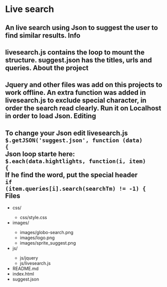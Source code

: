 Live search
====
An live search using Json to suggest the user to find similar results.
Info
--
livesearch.js contains the loop to mount the structure.
suggest.json has the titles, urls and queries.
About the project
--
Jquery and other files was add on this projects to work offline.
An extra function was added in livesearch.js to exclude special character, in order the  search read clearly.
Run it on Localhost in order to load Json.
Editing
--
To change your Json edit livesearch.js <br>
<code>$.getJSON('<strong>suggest.json</strong>', function (data) {</code><br>
Json loop starte here:<br>
<code>$.each(data.<strong>hightlights</strong>, function(i, item) {</code><br>
If he find the word, put the special header<br>
<code>if (item.queries[i].search(<strong>searchTm</strong>) != -1) {</code>
Files
--
<ul>
	<li>css/</li>
		<ul>
			<li>css/style.css</li>
		</ul>
	<li>images/</li>
		<ul>
			<li>images/globo-search.png</li>
			<li>images/logo.png</li>
			<li>images/sprite_suggest.png</li>
		</ul>
	<li>js/</li>
		<ul>
			<li>js/jquery</li>
			<li>js/livesearch.js</li>
		</ul>
	<li>README.md</li>
	<li>index.html</li>
	<li>suggest.json</li>
</ul>
